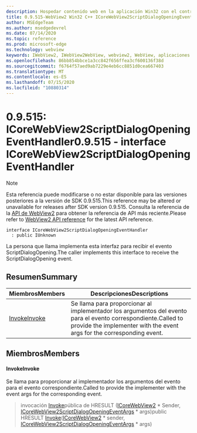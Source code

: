 ```yaml
---
description: Hospedar contenido web en la aplicación Win32 con el control Microsoft Edge WebView2
title: 0.9.515-WebView2 Win32 C++ ICoreWebView2ScriptDialogOpeningEventHandler
author: MSEdgeTeam
ms.author: msedgedevrel
ms.date: 07/14/2020
ms.topic: reference
ms.prod: microsoft-edge
ms.technology: webview
keywords: IWebView2, IWebView2WebView, webview2, WebView, aplicaciones Win32, Win32, Edge, ICoreWebView2, ICoreWebView2Controller, control de explorador, HTML Edge
ms.openlocfilehash: 86bb854bbce1a3cc842f656ffea3cf600136f38d
ms.sourcegitcommit: f6764f57aed9ab7229e4eb6cc8851d0cea667403
ms.translationtype: MT
ms.contentlocale: es-ES
ms.lasthandoff: 07/15/2020
ms.locfileid: "10880314"
---
```

# <span data-ttu-id="90d03-104">0.9.515: ICoreWebView2ScriptDialogOpeningEventHandler</span><span class="sxs-lookup"><span data-stu-id="90d03-104">0.9.515 - interface ICoreWebView2ScriptDialogOpeningEventHandler</span></span> 

> [!NOTE]
> <span data-ttu-id="90d03-105">Esta referencia puede modificarse o no estar disponible para las versiones posteriores a la versión de SDK 0.9.515.</span><span class="sxs-lookup"><span data-stu-id="90d03-105">This reference may be altered or unavailable for releases after SDK version 0.9.515.</span></span> <span data-ttu-id="90d03-106">Consulta la referencia de la [API de WebView2](../../../webview2-api-reference.md) para obtener la referencia de API más reciente.</span><span class="sxs-lookup"><span data-stu-id="90d03-106">Please refer to [WebView2 API reference](../../../webview2-api-reference.md) for the latest API reference.</span></span>

```
interface ICoreWebView2ScriptDialogOpeningEventHandler
  : public IUnknown
```

<span data-ttu-id="90d03-107">La persona que llama implementa esta interfaz para recibir el evento ScriptDialogOpening.</span><span class="sxs-lookup"><span data-stu-id="90d03-107">The caller implements this interface to receive the ScriptDialogOpening event.</span></span>

## <span data-ttu-id="90d03-108">Resumen</span><span class="sxs-lookup"><span data-stu-id="90d03-108">Summary</span></span>

 <span data-ttu-id="90d03-109">Miembros</span><span class="sxs-lookup"><span data-stu-id="90d03-109">Members</span></span>                        | <span data-ttu-id="90d03-110">Descripciones</span><span class="sxs-lookup"><span data-stu-id="90d03-110">Descriptions</span></span>
--------------------------------|---------------------------------------------
[<span data-ttu-id="90d03-111">Invoke</span><span class="sxs-lookup"><span data-stu-id="90d03-111">Invoke</span></span>](#invoke) | <span data-ttu-id="90d03-112">Se llama para proporcionar al implementador los argumentos del evento para el evento correspondiente.</span><span class="sxs-lookup"><span data-stu-id="90d03-112">Called to provide the implementer with the event args for the corresponding event.</span></span>

## <span data-ttu-id="90d03-113">Miembros</span><span class="sxs-lookup"><span data-stu-id="90d03-113">Members</span></span>

#### <span data-ttu-id="90d03-114">Invoke</span><span class="sxs-lookup"><span data-stu-id="90d03-114">Invoke</span></span> 

<span data-ttu-id="90d03-115">Se llama para proporcionar al implementador los argumentos del evento para el evento correspondiente.</span><span class="sxs-lookup"><span data-stu-id="90d03-115">Called to provide the implementer with the event args for the corresponding event.</span></span>

> <span data-ttu-id="90d03-116">invocación [Invoke](#invoke)pública de HRESULT ([ICoreWebView2](icorewebview2.md) \* Sender, [ICoreWebView2ScriptDialogOpeningEventArgs](icorewebview2scriptdialogopeningeventargs.md) \* args)</span><span class="sxs-lookup"><span data-stu-id="90d03-116">public HRESULT [Invoke](#invoke)([ICoreWebView2](icorewebview2.md) \* sender, [ICoreWebView2ScriptDialogOpeningEventArgs](icorewebview2scriptdialogopeningeventargs.md) \* args)</span></span>

